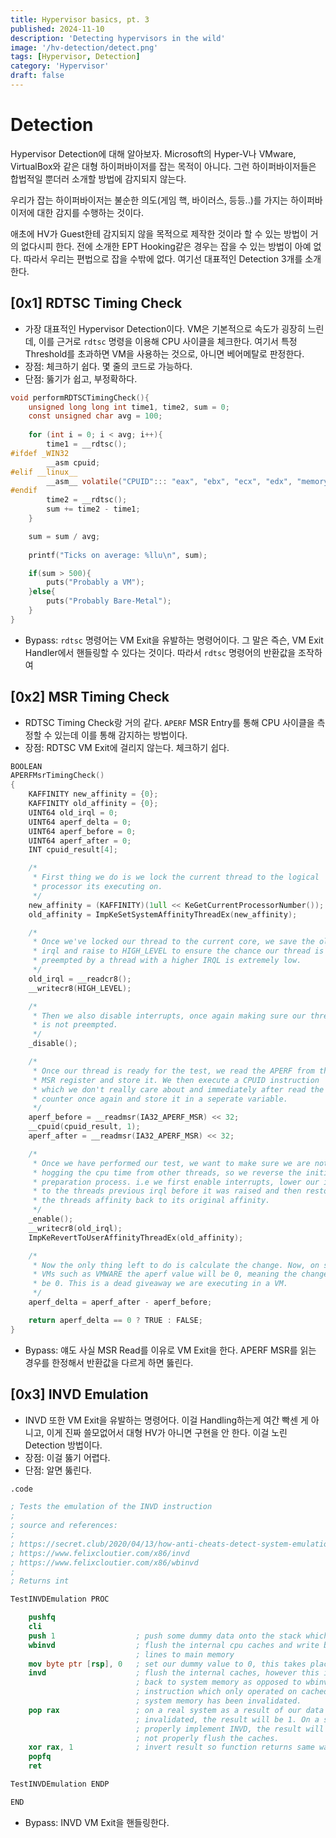 ```yaml
---
title: Hypervisor basics, pt. 3
published: 2024-11-10
description: 'Detecting hypervisors in the wild'
image: '/hv-detection/detect.png'
tags: [Hypervisor, Detection]
category: 'Hypervisor'
draft: false 
---
```


# Detection

Hypervisor Detection에 대해 알아보자. Microsoft의 Hyper-V나 VMware, VirtualBox와 같은 대형 하이퍼바이저를 잡는 목적이 아니다. 그런 하이퍼바이저들은 합법적일 뿐더러 소개할 방법에 감지되지 않는다.

우리가 잡는 하이퍼바이저는 불순한 의도(게임 핵, 바이러스, 등등..)를 가지는 하이퍼바이저에 대한 감지를 수행하는 것이다.

애초에 HV가 Guest한테 감지되지 않을 목적으로 제작한 것이라 할 수 있는 방법이 거의 없다시피 한다. 전에 소개한 EPT Hooking같은 경우는 잡을 수 있는 방법이 아예 없다. 따라서 우리는 편법으로 잡을 수밖에 없다. 여기선 대표적인 Detection 3개를 소개한다.

## [0x1] RDTSC Timing Check

- 가장 대표적인 Hypervisor Detection이다. VM은 기본적으로 속도가 굉장히 느린데, 이를 근거로 `rdtsc` 명령을 이용해 CPU 사이클을 체크한다. 여기서 특정 Threshold를 초과하면 VM을 사용하는 것으로, 아니면 베어메탈로 판정한다.
- 장점: 체크하기 쉽다. 몇 줄의 코드로 가능하다.
- 단점: 뚫기가 쉽고, 부정확하다.

```c
void performRDTSCTimingCheck(){
    unsigned long long int time1, time2, sum = 0;
    const unsigned char avg = 100;
    
    for (int i = 0; i < avg; i++){
        time1 = __rdtsc();
#ifdef _WIN32
        __asm cpuid;
#elif __linux__
        __asm__ volatile("CPUID"::: "eax", "ebx", "ecx", "edx", "memory");
#endif
        time2 = __rdtsc();
        sum += time2 - time1;
    }

    sum = sum / avg;
    
    printf("Ticks on average: %llu\n", sum);

    if(sum > 500){
        puts("Probably a VM");
    }else{
        puts("Probably Bare-Metal");
    }
}
```

- Bypass: `rdtsc` 명령어는 VM Exit을 유발하는 명령어이다. 그 말은 즉슨, VM Exit Handler에서 핸들링할 수 있다는 것이다. 따라서 `rdtsc` 명령어의 반환값을 조작하여

## [0x2] MSR Timing Check

- RDTSC Timing Check랑 거의 같다. `APERF` MSR Entry를 통해 CPU 사이클을 측정할 수 있는데 이를 통해 감지하는 방법이다.
- 장점: RDTSC VM Exit에 걸리지 않는다. 체크하기 쉽다.

```c
BOOLEAN
APERFMsrTimingCheck()
{
    KAFFINITY new_affinity = {0};
    KAFFINITY old_affinity = {0};
    UINT64 old_irql = 0;
    UINT64 aperf_delta = 0;
    UINT64 aperf_before = 0;
    UINT64 aperf_after = 0;
    INT cpuid_result[4];

    /*
     * First thing we do is we lock the current thread to the logical
     * processor its executing on.
     */
    new_affinity = (KAFFINITY)(1ull << KeGetCurrentProcessorNumber());
    old_affinity = ImpKeSetSystemAffinityThreadEx(new_affinity);

    /*
     * Once we've locked our thread to the current core, we save the old
     * irql and raise to HIGH_LEVEL to ensure the chance our thread is
     * preempted by a thread with a higher IRQL is extremely low.
     */
    old_irql = __readcr8();
    __writecr8(HIGH_LEVEL);

    /*
     * Then we also disable interrupts, once again making sure our thread
     * is not preempted.
     */
    _disable();

    /*
     * Once our thread is ready for the test, we read the APERF from the
     * MSR register and store it. We then execute a CPUID instruction
     * which we don't really care about and immediately after read the APERF
     * counter once again and store it in a seperate variable.
     */
    aperf_before = __readmsr(IA32_APERF_MSR) << 32;
    __cpuid(cpuid_result, 1);
    aperf_after = __readmsr(IA32_APERF_MSR) << 32;

    /*
     * Once we have performed our test, we want to make sure we are not
     * hogging the cpu time from other threads, so we reverse the initial
     * preparation process. i.e we first enable interrupts, lower our irql
     * to the threads previous irql before it was raised and then restore
     * the threads affinity back to its original affinity.
     */
    _enable();
    __writecr8(old_irql);
    ImpKeRevertToUserAffinityThreadEx(old_affinity);

    /*
     * Now the only thing left to do is calculate the change. Now, on some
     * VMs such as VMWARE the aperf value will be 0, meaning the change will
     * be 0. This is a dead giveaway we are executing in a VM.
     */
    aperf_delta = aperf_after - aperf_before;

    return aperf_delta == 0 ? TRUE : FALSE;
}
```

- Bypass: 얘도 사실 MSR Read를 이유로 VM Exit을 한다. APERF MSR를 읽는 경우를 한정해서 반환값을 다르게 하면 뚫린다.

## [0x3] INVD Emulation

- INVD 또한 VM Exit을 유발하는 명령어다. 이걸 Handling하는게 여간 빡센 게 아니고, 이게 진짜 쓸모없어서 대형 HV가 아니면 구현을 안 한다. 이걸 노린 Detection 방법이다.
- 장점: 이걸 뚫기 어렵다.
- 단점: 알면 뚫린다.

```nasm
.code

; Tests the emulation of the INVD instruction
;
; source and references:
;
; https://secret.club/2020/04/13/how-anti-cheats-detect-system-emulation.html#invdwbinvd
; https://www.felixcloutier.com/x86/invd
; https://www.felixcloutier.com/x86/wbinvd
;
; Returns int

TestINVDEmulation PROC

	pushfq
	cli
	push 1					; push some dummy data onto the stack which will exist in writeback cache
	wbinvd					; flush the internal cpu caches and write back all modified cache 
							; lines to main memory
	mov byte ptr [rsp], 0	; set our dummy value to 0, this takes place inside writeback memory
	invd					; flush the internal caches, however this instruction will not write 
							; back to system memory as opposed to wbinvd, meaning our previous 
							; instruction which only operated on cached writeback data and not
							; system memory has been invalidated. 
	pop rax					; on a real system as a result of our data update instruction being
							; invalidated, the result will be 1. On a system that does not
							; properly implement INVD, the result will be 0 as the instruction does
							; not properly flush the caches.
	xor rax, 1				; invert result so function returns same way as all verification methods
	popfq
	ret

TestINVDEmulation ENDP

END
```

- Bypass: INVD VM Exit을 핸들링한다.